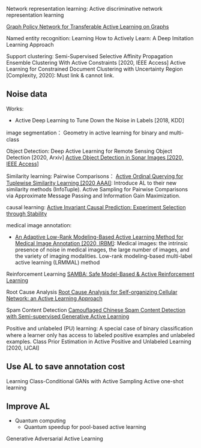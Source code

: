 Network representation learning:
Active discriminative network representation learning

[Graph Policy Network for Transferable Active Learning on Graphs](https://arxiv.org/pdf/2006.13463.pdf)

Named entity recognition: 
Learning How to Actively Learn: A Deep Imitation Learning Approach

Support clustering: 
Semi-Supervised Selective Affinity Propagation Ensemble Clustering With Active Constraints [2020, IEEE Access]
Active Learning for Constrained Document Clustering with Uncertainty Region [Complexity, 2020]: Must link & cannot link.

## Noise data

Works:
- Active Deep Learning to Tune Down the Noise in Labels [2018, KDD]

image segmentation：
Geometry in active learning for binary and multi-class 

Object Detection: 
Deep Active Learning for Remote Sensing Object Detection [2020, Arxiv]
[Active Object Detection in Sonar Images [2020, IEEE Access]](https://ieeexplore.ieee.org/stamp/stamp.jsp?arnumber=9106398)

Similarity learning: Pairwise Comparisons：
[Active Ordinal Querying for Tuplewise Similarity Learning [2020 AAAI]](https://www.aaai.org/Papers/AAAI/2020GB/AAAI-CanalG.9650.pdf): Introduce AL to their new similarity methods (InfoTuple).
Active Sampling for Pairwise Comparisons via Approximate Message Passing and Information Gain Maximization.

causal learning:
[Active Invariant Causal Prediction: Experiment Selection through Stability](https://arxiv.org/pdf/2006.05690.pdf)

medical image annotation:
- [An Adaptive Low-Rank Modeling-Based Active Learning Method for Medical Image Annotation [2020, IRBM]](https://www.sciencedirect.com/science/article/pii/S1959031820301056): 
  Medical images: the intrinsic presence of noise in medical images, the large number of images, and the variety of imaging modalities. Low-rank modeling-based multi-label active learning (LRMMAL) method

Reinforcement Learning
[SAMBA: Safe Model-Based & Active Reinforcement Learning](https://arxiv.org/pdf/2006.09436.pdf)

Root Cause Analysis
[Root Cause Analysis for Self-organizing Cellular Network: an Active Learning Approach](https://link.springer.com/article/10.1007/s11036-020-01589-1)

Spam Content Detection
[Camouflaged Chinese Spam Content Detection with Semi-supervised Generative Active Learning](https://www.aclweb.org/anthology/2020.acl-main.279.pdf)

Positive and unlabeled (PU) learning:
A special case of binary classiﬁcation where a learner only has access to labeled positive examples and unlabeled examples.
Class Prior Estimation in Active Positive and Unlabeled Learning [2020, IJCAI]


## Use AL to save annotation cost
Learning Class-Conditional GANs with Active Sampling
Active one-shot learning


## Improve AL
- Quantum computing
  - Quantum speedup for pool-based active learning

Generative Adversarial Active Learning